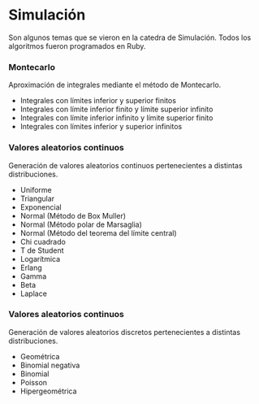 Simulación
==========
Son algunos temas que se vieron en la catedra de Simulación. Todos los algoritmos fueron programados en Ruby.

### Montecarlo
Aproximación de integrales mediante el método de Montecarlo.
* Integrales con límites inferior y superior finitos
* Integrales con límite inferior finito y límite superior infinito
* Integrales con límite inferior infinito y límite superior finito
* Integrales con límites inferior y superior infinitos

### Valores aleatorios continuos
Generación de valores aleatorios continuos pertenecientes a distintas distribuciones.
* Uniforme
* Triangular
* Exponencial
* Normal (Método de Box Muller)
* Normal (Método polar de Marsaglia)
* Normal (Método del teorema del límite central)
* Chi cuadrado
* T de Student
* Logarítmica
* Erlang
* Gamma
* Beta
* Laplace

### Valores aleatorios continuos
Generación de valores aleatorios discretos pertenecientes a distintas distribuciones.
* Geométrica
* Binomial negativa
* Binomial
* Poisson
* Hipergeométrica
